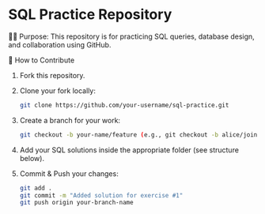 # SQL Practice Repository
👨‍💻 Purpose:
This repository is for practicing SQL queries, database design, and collaboration using GitHub. 

📌 How to Contribute
1. Fork this repository.

2. Clone your fork locally:
   ```bash
   git clone https://github.com/your-username/sql-practice.git

3. Create a branch for your work:
   ```bash
   git checkout -b your-name/feature (e.g., git checkout -b alice/joins-practice)
4. Add your SQL solutions inside the appropriate folder (see structure below).
5. Commit & Push your changes:
   ```bash
   git add .
   git commit -m "Added solution for exercise #1"
   git push origin your-branch-name
